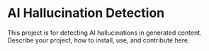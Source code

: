 # AI Hallucination Detection

This project is for detecting AI hallucinations in generated content.  
Describe your project, how to install, use, and contribute here.

